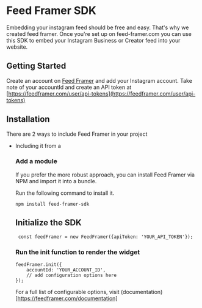 # Feed Framer SDK

Embedding your instagram feed should be free and easy. That's why we created feed framer. Once you're set up on feed-framer.com you can use this SDK to embed your Instagram Business or Creator feed into your website.

## Getting Started

Create an account on [Feed Framer](https://feedframer.com/) and add your Instagram account. Take note of your accountId and create an API token at [https://feedframer.com/user/api-tokens](https://feedframer.com/user/api-tokens)

## Installation

There are 2 ways to include Feed Framer in your project

* Including it from a <script> tag
* Importing it as a module

Either is perfectly valid. It all depends on the project's needs and the developer's taste.

### From a script tag

This is by far the simplest way to get started with Feed Framer. Include the following <script> tag in your HTML page.

<script defer src="https://unpkg.com/feed-framer-sdk@1.x.x/dist/index.umd.js"></script>

### Add a module

If you prefer the more robust approach, you can install Feed Framer via NPM and import it into a bundle.

Run the following command to install it.

```
npm install feed-framer-sdk
```


## Initialize the SDK

```
 const feedFramer = new FeedFramer({apiToken: 'YOUR_API_TOKEN'});
```

### Run the init function to render the widget

```
feedFramer.init({
    accountId: 'YOUR_ACCOUNT_ID',
    // add configuration options here
});
```

For a full list of configurable options, visit (documentation)[https://feedframer.com/documentation]

